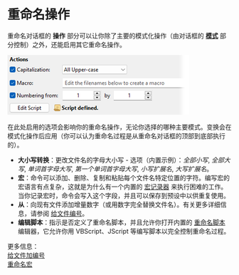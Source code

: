 # 重命名操作

重命名对话框的 **操作** 部分可以让你除了主要的模式化操作（由对话框的 **[模式](rename_modes/README.zh.md)** 部分控制）之外，还能启用其它重命名操作。

![](/Manual/images/media/13/rename_actions.png)

在此处启用的选项会影响你的重命名操作，无论你选择的哪种主要模式。变换会在模式化操作后应用（你可以认为重命名过程是从重命名对话框的顶部到底部执行的）。

- **大小写转换**：更改文件名的字母大小写 - 选项（内置示例）：*全部小写*, *全部大写*, *单词首字母大写*, *第一个单词首字母大写*, *小写扩展名*, *大写扩展名*。
- **宏**：命令可以添加、删除、复制和粘贴每个文件名特定位置的字符。编写宏的宏语言有点复杂，这就是为什么有一个内置的 [宏记录器](/Manual/file_operations/renaming_files/advanced_rename/rename_actions/rename_macros.zh.md) 来执行困难的工作。当你记录宏时，命令会写入这个字段，并且可以保存到预设中以供重复使用。
- **从**：向现有文件添加增量数字（或用数字完全替换文件名）。有关更多详细信息，请参阅 [给文件编号](/Manual/file_operations/renaming_files/advanced_rename/rename_actions/numbering_files.zh.md)。
- **编辑脚本**：指示是否定义了重命名脚本，并且允许你打开内置的 [重命名脚本](rename_scripts.zh.md) 编辑器，它允许你用 VBScript、JScript 等编写脚本以完全控制重命名过程。

更多信息：  
[给文件加编号](/Manual/file_operations/renaming_files/advanced_rename/rename_actions/numbering_files.zh.md)  
[重命名宏](/Manual/file_operations/renaming_files/advanced_rename/rename_actions/rename_macros.zh.md)